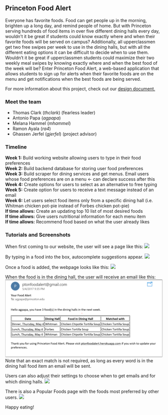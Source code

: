## Princeton Food Alert
Everyone has favorite foods. Food can get people up in the morning, brighten up a long day, and remind people of home. But with Princeton serving hundreds of food items in over five different dining halls every day, wouldn’t it be great if students could know exactly where and when their favorite foods will be served on campus? Additionally, all upperclassmen get two free swipes per week to use in the dining halls, but with all the different eating options it can be difficult to decide when to use them. Wouldn’t it be great if upperclassmen students could maximize their two weekly meal swipes by knowing exactly where and when the best food of the week will be? Enter Princeton Food Alert, a web-based application that allows students to sign up for alerts when their favorite foods are on the menu and get notifications when the best foods are being served.

For more information about this project, check out our [design document.](https://docs.google.com/a/princeton.edu/document/d/1FFMR6pEkamutO0nOa34wE3rtOTm_xqfbzCitnCA0piM/edit?usp=sharing)


### Meet the team
- Thomas Clark (_thclark_) (fearless leader)
- Antonio Papa (_agpapa_)
- Melana Hammel (_mhammel_)
- Ramon Ayala (_ra4_)
- Ghassen Jerfel (_gjerfel_) (project advisor)

### Timeline
**Week 1:** Build working website allowing users to type in their food preferences  
**Week 2:** Build backend database for storing user food preferences  
**Week 3:** Build scraper for dining services and get menus. Email users whose food preferences are on a menu ← can declare success after this  
**Week 4:** Create options for users to select as an alternative to free typing  
**Week 5:** Create option for users to receive a text message instead of an email  
**Week 6:** Let users select food items only from a specific dining hall (i.e. Whitman chicken pot-pie instead of Forbes chicken pot-pie)  
**If time allows:** Create an updating top 10 list of most desired foods  
**If time allows:** Give users nutritional information for each menu item  
**If time allows:** Recommend food based on what the user already likes  

### Tutorials and Screenshots

When first coming to our website, the user will see a page like this:
<img src="Screenshot_1.PNG">

By typing in a food into the box, autocomplete suggestions appear. 
<img src="Screenshot_2.PNG">

Once a food is added, the webpage looks like this:
<img src="Screenshot_3.PNG">

When the food is in the dining hall, the user will receive an email like this:
<img src="Email.PNG">
Note that an exact match is not required, as long as every word is in the dining hall food item an email will be sent.

Users can also adjust their settings to choose when to get emails and for which dining halls.
<img src="Settings.PNG">

There is also a Popular Foods page with the foods most preferred by other users.
<img src="Topten.PNG">

Happy eating!